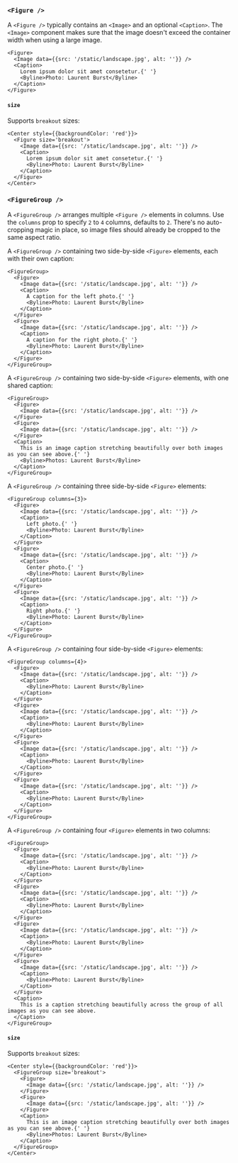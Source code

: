 ### `<Figure />`

A `<Figure />` typically contains an `<Image>` and an optional `<Caption>`. The `<Image>` component makes sure that the image doesn't exceed the container width when using a large image.

```react
<Figure>
  <Image data={{src: '/static/landscape.jpg', alt: ''}} />
  <Caption>
    Lorem ipsum dolor sit amet consetetur.{' '}
    <Byline>Photo: Laurent Burst</Byline>
  </Caption>
</Figure>
```

#### `size`

Supports `breakout` sizes:

```react|responsive
<Center style={{backgroundColor: 'red'}}>
  <Figure size='breakout'>
    <Image data={{src: '/static/landscape.jpg', alt: ''}} />
    <Caption>
      Lorem ipsum dolor sit amet consetetur.{' '}
      <Byline>Photo: Laurent Burst</Byline>
    </Caption>
  </Figure>
</Center>
```

### `<FigureGroup />`

A `<FigureGroup />` arranges multiple `<Figure />` elements in columns. Use the `columns` prop to specify `2` to `4` columns, defaults to `2`. There's no auto-cropping magic in place, so image files should already be cropped to the same aspect ratio.

A `<FigureGroup />` containing two side-by-side `<Figure>` elements, each with their own caption:

```react
<FigureGroup>
  <Figure>
    <Image data={{src: '/static/landscape.jpg', alt: ''}} />
    <Caption>
      A caption for the left photo.{' '}
      <Byline>Photo: Laurent Burst</Byline>
    </Caption>
  </Figure>
  <Figure>
    <Image data={{src: '/static/landscape.jpg', alt: ''}} />
    <Caption>
      A caption for the right photo.{' '}
      <Byline>Photo: Laurent Burst</Byline>
    </Caption>
  </Figure>
</FigureGroup>
```

A `<FigureGroup />` containing two side-by-side `<Figure>` elements, with one shared caption:

```react
<FigureGroup>
  <Figure>
    <Image data={{src: '/static/landscape.jpg', alt: ''}} />
  </Figure>
  <Figure>
    <Image data={{src: '/static/landscape.jpg', alt: ''}} />
  </Figure>
  <Caption>
    This is an image caption stretching beautifully over both images as you can see above.{' '}
    <Byline>Photos: Laurent Burst</Byline>
  </Caption>
</FigureGroup>
```

A `<FigureGroup />` containing three side-by-side `<Figure>` elements:
```react
<FigureGroup columns={3}>
  <Figure>
    <Image data={{src: '/static/landscape.jpg', alt: ''}} />
    <Caption>
      Left photo.{' '}
      <Byline>Photo: Laurent Burst</Byline>
    </Caption>
  </Figure>
  <Figure>
    <Image data={{src: '/static/landscape.jpg', alt: ''}} />
    <Caption>
      Center photo.{' '}
      <Byline>Photo: Laurent Burst</Byline>
    </Caption>
  </Figure>
  <Figure>
    <Image data={{src: '/static/landscape.jpg', alt: ''}} />
    <Caption>
      Right photo.{' '}
      <Byline>Photo: Laurent Burst</Byline>
    </Caption>
  </Figure>
</FigureGroup>
```

A `<FigureGroup />` containing four side-by-side `<Figure>` elements:
```react
<FigureGroup columns={4}>
  <Figure>
    <Image data={{src: '/static/landscape.jpg', alt: ''}} />
    <Caption>
      <Byline>Photo: Laurent Burst</Byline>
    </Caption>
  </Figure>
  <Figure>
    <Image data={{src: '/static/landscape.jpg', alt: ''}} />
    <Caption>
      <Byline>Photo: Laurent Burst</Byline>
    </Caption>
  </Figure>
  <Figure>
    <Image data={{src: '/static/landscape.jpg', alt: ''}} />
    <Caption>
      <Byline>Photo: Laurent Burst</Byline>
    </Caption>
  </Figure>
  <Figure>
    <Image data={{src: '/static/landscape.jpg', alt: ''}} />
    <Caption>
      <Byline>Photo: Laurent Burst</Byline>
    </Caption>
  </Figure>
</FigureGroup>
```

A `<FigureGroup />` containing four `<Figure>` elements in two columns:
```react
<FigureGroup>
  <Figure>
    <Image data={{src: '/static/landscape.jpg', alt: ''}} />
    <Caption>
      <Byline>Photo: Laurent Burst</Byline>
    </Caption>
  </Figure>
  <Figure>
    <Image data={{src: '/static/landscape.jpg', alt: ''}} />
    <Caption>
      <Byline>Photo: Laurent Burst</Byline>
    </Caption>
  </Figure>
  <Figure>
    <Image data={{src: '/static/landscape.jpg', alt: ''}} />
    <Caption>
      <Byline>Photo: Laurent Burst</Byline>
    </Caption>
  </Figure>
  <Figure>
    <Image data={{src: '/static/landscape.jpg', alt: ''}} />
    <Caption>
      <Byline>Photo: Laurent Burst</Byline>
    </Caption>
  </Figure>
  <Caption>
    This is a caption stretching beautifully across the group of all images as you can see above.
  </Caption>
</FigureGroup>
```


#### `size`

Supports `breakout` sizes:

```react|responsive
<Center style={{backgroundColor: 'red'}}>
  <FigureGroup size='breakout'>
    <Figure>
      <Image data={{src: '/static/landscape.jpg', alt: ''}} />
    </Figure>
    <Figure>
      <Image data={{src: '/static/landscape.jpg', alt: ''}} />
    </Figure>
    <Caption>
      This is an image caption stretching beautifully over both images as you can see above.{' '}
      <Byline>Photos: Laurent Burst</Byline>
    </Caption>
  </FigureGroup>
</Center>
```

